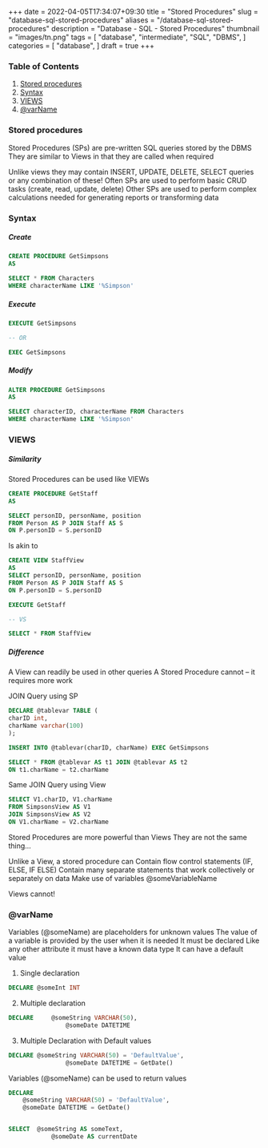 +++
date = 2022-04-05T17:34:07+09:30
title = "Stored Procedures"
slug = "database-sql-stored-procedures"
aliases = "/database-sql-stored-procedures"
description = "Database - SQL - Stored Procedures"
thumbnail = "images/tn.png"
tags = [
    "database",
    "intermediate",
    "SQL",
    "DBMS",
]
categories = [
    "database",
]
draft = true
+++

### Table of Contents

1. [Stored procedures](#stored-procedures)
1. [Syntax](#syntax)
1. [VIEWS](#views)
1. [@varName](#varname)

### Stored procedures

Stored Procedures (SPs) are pre-written SQL queries stored by the DBMS They are
similar to Views in that they are called when required

Unlike views they may contain INSERT, UPDATE, DELETE, SELECT queries or any
combination of these! Often SPs are used to perform basic CRUD tasks (create,
read, update, delete) Other SPs are used to perform complex calculations needed
for generating reports or transforming data

### Syntax

##### Create
```sql
CREATE PROCEDURE GetSimpsons
AS

SELECT * FROM Characters
WHERE characterName LIKE '%Simpson'
```

##### Execute

```sql
EXECUTE GetSimpsons

-- OR

EXEC GetSimpsons
```

##### Modify

```sql
ALTER PROCEDURE GetSimpsons
AS

SELECT characterID, characterName FROM Characters
WHERE characterName LIKE '%Simpson'
```

### VIEWS

##### Similarity
Stored Procedures can be used like VIEWs

```sql
CREATE PROCEDURE GetStaff
AS

SELECT personID, personName, position
FROM Person AS P JOIN Staff AS S
ON P.personID = S.personID
```

Is akin to

```sql
CREATE VIEW StaffView
AS
SELECT personID, personName, position
FROM Person AS P JOIN Staff AS S
ON P.personID = S.personID
```

```sql
EXECUTE GetStaff

-- VS

SELECT * FROM StaffView
```

##### Difference

A View can readily be used in other queries
A Stored Procedure cannot – it requires more work

JOIN Query using SP

```sql
DECLARE @tablevar TABLE (
charID int,
charName varchar(100)
);

INSERT INTO @tablevar(charID, charName) EXEC GetSimpsons

SELECT * FROM @tablevar AS t1 JOIN @tablevar AS t2
ON t1.charName = t2.charName
```

Same JOIN Query using View

```sql
SELECT V1.charID, V1.charName
FROM SimpsonsView AS V1
JOIN SimpsonsView AS V2
ON V1.charName = V2.charName
```

Stored Procedures are more powerful than Views
They are not the same thing…

Unlike a View, a stored procedure can
Contain flow control statements (IF, ELSE, IF ELSE)
Contain many separate statements that work collectively or separately on data
Make use of variables
@someVariableName

Views cannot!

### @varName

Variables (@someName) are placeholders for unknown values
The value of a variable is provided by the user when it is needed
It must be declared
Like any other attribute it must have a known data type
It can have a default value

1. Single declaration

```sql
DECLARE @someInt INT
```

2. Multiple declaration

```sql
DECLARE 	@someString VARCHAR(50),
				@someDate DATETIME
```

3. Multiple Declaration with Default values

```sql
DECLARE	@someString VARCHAR(50) = 'DefaultValue',
			 	@someDate DATETIME = GetDate()
```

Variables (@someName) can be used to return values

```sql
DECLARE
	@someString VARCHAR(50) = 'DefaultValue',
 	@someDate DATETIME = GetDate()


SELECT 	@someString AS someText,
			@someDate AS currentDate
```
